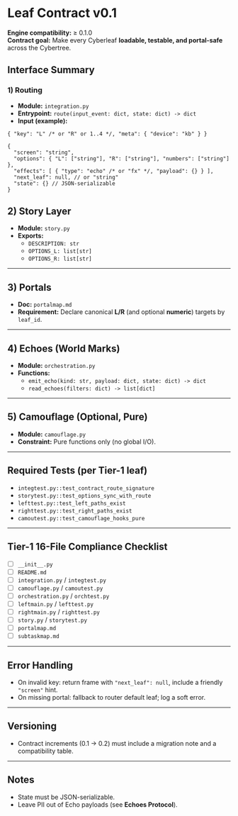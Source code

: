 <!-- Path: C:\Users\Admin\storybook_archipelago\contracts\leaf_contract_v0_1.md -->

# Leaf Contract v0.1

**Engine compatibility:** ≥ 0.1.0  
**Contract goal:** Make every Cyberleaf **loadable, testable, and portal-safe** across the Cybertree.

## Interface Summary

### 1) Routing
- **Module:** `integration.py`
- **Entrypoint:** `route(input_event: dict, state: dict) -> dict`
- **Input (example):**

```jsonc
{ "key": "L" /* or "R" or 1..4 */, "meta": { "device": "kb" } }

{
  "screen": "string",
  "options": { "L": ["string"], "R": ["string"], "numbers": ["string"] },
  "effects": [ { "type": "echo" /* or "fx" */, "payload": {} } ],
  "next_leaf": null, // or "string"
  "state": {} // JSON-serializable
}
```

## 2) Story Layer

- **Module:** `story.py`
- **Exports:**
  - `DESCRIPTION: str`
  - `OPTIONS_L: list[str]`
  - `OPTIONS_R: list[str]`

---

## 3) Portals

- **Doc:** `portalmap.md`
- **Requirement:** Declare canonical **L/R** (and optional **numeric**) targets by `leaf_id`.

---

## 4) Echoes (World Marks)

- **Module:** `orchestration.py`
- **Functions:**
  - `emit_echo(kind: str, payload: dict, state: dict) -> dict`
  - `read_echoes(filters: dict) -> list[dict]`

---

## 5) Camouflage (Optional, Pure)

- **Module:** `camouflage.py`
- **Constraint:** Pure functions only (no global I/O).

---

## Required Tests (per Tier-1 leaf)

- `integtest.py::test_contract_route_signature`
- `storytest.py::test_options_sync_with_route`
- `lefttest.py::test_left_paths_exist`
- `righttest.py::test_right_paths_exist`
- `camoutest.py::test_camouflage_hooks_pure`

---

## Tier-1 16-File Compliance Checklist

- [ ] `__init__.py`
- [ ] `README.md`
- [ ] `integration.py` / `integtest.py`
- [ ] `camouflage.py` / `camoutest.py`
- [ ] `orchestration.py` / `orchtest.py`
- [ ] `leftmain.py` / `lefttest.py`
- [ ] `rightmain.py` / `righttest.py`
- [ ] `story.py` / `storytest.py`
- [ ] `portalmap.md`
- [ ] `subtaskmap.md`

---

## Error Handling

- On invalid key: return frame with `"next_leaf": null`, include a friendly `"screen"` hint.
- On missing portal: fallback to router default leaf; log a soft error.

---

## Versioning

- Contract increments (0.1 → 0.2) must include a migration note and a compatibility table.

---

## Notes

- State must be JSON-serializable.
- Leave PII out of Echo payloads (see **Echoes Protocol**).
